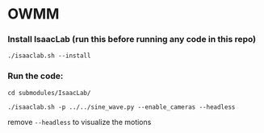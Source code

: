 # OWMM

### Install IsaacLab (run this before running any code in this repo)

`./isaaclab.sh --install`


### Run the code:

`cd submodules/IsaacLab/`

`./isaaclab.sh -p ../../sine_wave.py --enable_cameras --headless`

remove `--headless` to visualize the motions